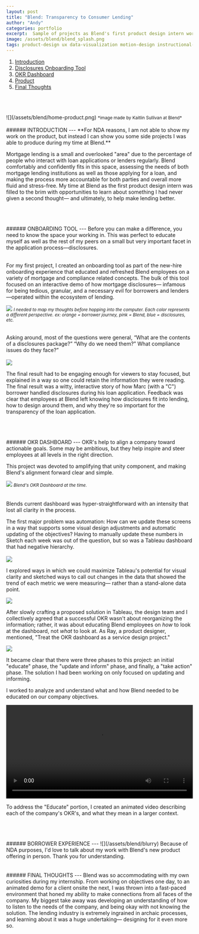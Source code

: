 ```yaml
---
layout: post
title: "Blend: Transparency to Consumer Lending"
author: "Andy"
categories: portfolio
excerpt:  Sample of projects as Blend's first product design intern working on their white-label SaaS platform, helping to deliver speed and transparency to the consumer lending ecosystem.
image: /assets/blend/blend_splash.png
tags: product-design ux data-visualization motion-design instructional-design visual-design research learning-design
---
```



1. [Introduction](#introduction)
2. [Disclosures Onboarding Tool](#disclosures)
3. [OKR Dashboard](#okrs)
4. [Product](#product)
5. [Final Thoughts](#fl)

<br>
<br>
<br>
![](/assets/blend/home-product.png)
<small>*image made by Kaitlin Sullivan at Blend*</small>
<br>
<br>
<a name="introduction"></a>
###### INTRODUCTION
---
**For NDA reasons, I am not able to show my work on the product, but instead I can show you some side projects I was able to produce during my time at Blend.**

Mortgage lending is a small and overlooked "area" due to the percentage of people who interact with loan applications or lenders regularly. Blend comfortably and confidently fits in this space, assessing the needs of both mortgage lending institutions as well as those applying for a loan, and making the process more accountable for both parties and overall more fluid and stress-free. My time at Blend as the first product design intern was filled to the brim with opportunities to learn about something I had never given a second thought— and ultimately, to help make  lending better.

<br>
<Br>
<br>
<a name="disclosures"></a>
###### ONBOARDING TOOL
---
Before you can make a difference, you need to know the space your working in. This was perfect to educate myself as well as the rest of my peers on a small but very important facet in the application process—disclosures.
<br>
<br>

For my first project, I created an onboarding tool as part of the new-hire onboarding experience that educated and refreshed Blend employees on a variety of mortgage and compliance related concepts. The bulk of this tool focused on an interactive demo of how mortgage disclosures— infamous for being tedious, granular, and a necessary evil for borrowers and lenders—operated within the ecosystem of lending.

![](/assets/blend/disclosurespaper.jpeg)
<small>*I needed to map my thoughts before hopping into the computer. Each color represents a different perspective. ex: orange = borrower journey, pink = Blend, blue = disclosures, etc.*</small>
<br>
<br>

Asking around, most of the questions were general, “What are the contents of a disclosures package?” “Why do we need them?” What compliance issues do they face?”
<br>
<br>
![](/assets/blend/disclosures.png)

The final result had to be engaging enough for viewers to stay focused, but explained in a way so one could retain the information they were reading. The final result was a witty, interactive story of how Marc (with a "C") borrower handled disclosures during his loan application. Feedback was clear that employees at Blend left knowing how disclosures fit into lending, how to design around them, and why they're so important for the transparency of the loan application.

<br>
<Br>
<br>
<a name="okrs"></a>
###### OKR DASHBOARD
---
OKR's help to align a company toward actionable goals. Some may be ambitious, but they help inspire and steer employees at all levels in the right direction.

This project was devoted to amplifying that unity component, and making Blend's alignment forward clear and simple.

![](/assets/blend/oldokr.png)
<small>*Blend's OKR Dashboard at the time.*</small>
<br>
<br>
<br>
Blends current dashboard was hyper-straightforward with an intensity that lost all clarity in the process.

The first major problem was automation: How can we update these screens in a way that supports some visual design adjustments and automatic updating of the objectives? Having to manually update these numbers in Sketch each week was out of the question, but so was a Tableau dashboard that had negative hierarchy.
<br>
<br>
![](/assets/blend/okrdraft.png)
<br>

I explored ways in which we could maximize Tableau's potential for visual clarity and sketched ways to call out changes in the data that showed the trend of each metric we were measuring— rather than a stand-alone data point.

![](/assets/blend/solution1.png)
<br>


After slowly crafting a proposed solution in Tableau, the design team and I collectively agreed that a successful OKR wasn't about reorganizing the information; rather, it was about educating Blend employees on *how* to look at the dashboard, not *what* to look at. As Ray, a product designer, mentioned, "Treat the OKR dashboard as a service design project."


![](/assets/blend/okrfoamcore.jpeg)
<br>


It became clear that there were three phases to this project: an initial "educate" phase, the "update and inform" phase, and finally, a "take action" phase. The solution I had been working on only focused on updating and informing.

I worked to analyze and understand what and how Blend needed to be educated on our company objectives.

<video width="100%" autoplay loop>
  <source src="/assets/blend/okreducation.mp4" type="video/mp4" />
  Your browser does not support the video tag.
</video>

To address the "Educate" portion, I created an animated video describing each of the company's OKR's, and what they mean in a larger context.

<br>
<Br>
<br>
<a name="product"></a>
###### BORROWER EXPERIENCE
---
![](/assets/blend/blurry)
Because of NDA purposes, I'd love to talk about my work with Blend's new product offering in person. Thank you for understanding.
<br>
<Br>
<br>
<a name="fl"></a>
###### FINAL THOUGHTS
---
Blend was so accommodating with my own curiosities during my internship. From working on objectives one day, to an animated demo for a client onsite the next, I was thrown into a fast-paced environment that honed my ability to make connections from all faces of the company. My biggest take away was developing an understanding of how to listen to the needs of the company, and being okay with not knowing the solution. The lending industry is extremely ingrained in archaic processes, and learning about it was a huge undertaking— designing for it even more so.
<br>
<Br>
<br>
